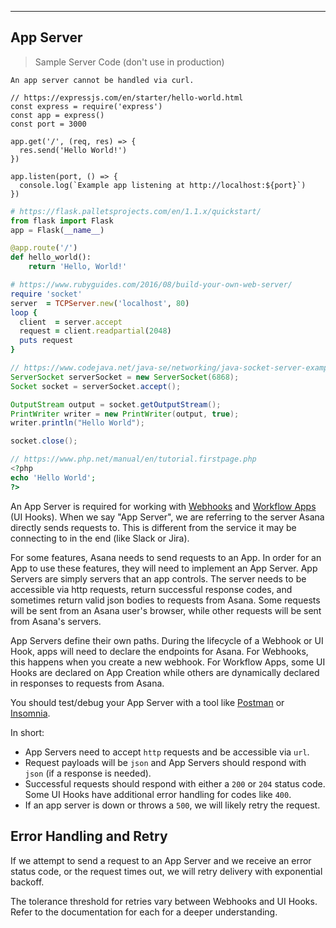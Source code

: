 <hr class="platform-ui-alpha">
<section class="platform-ui-alpha">

# App Server

> Sample Server Code (don't use in production)

```shell
An app server cannot be handled via curl.
```

```javascript--nodejs
// https://expressjs.com/en/starter/hello-world.html
const express = require('express')
const app = express()
const port = 3000

app.get('/', (req, res) => {
  res.send('Hello World!')
})

app.listen(port, () => {
  console.log(`Example app listening at http://localhost:${port}`)
})
```

```python
# https://flask.palletsprojects.com/en/1.1.x/quickstart/
from flask import Flask
app = Flask(__name__)

@app.route('/')
def hello_world():
    return 'Hello, World!'
```

```ruby
# https://www.rubyguides.com/2016/08/build-your-own-web-server/
require 'socket'
server  = TCPServer.new('localhost', 80)
loop {
  client  = server.accept
  request = client.readpartial(2048)
  puts request
}
```

```java
// https://www.codejava.net/java-se/networking/java-socket-server-examples-tcp-ip
ServerSocket serverSocket = new ServerSocket(6868);
Socket socket = serverSocket.accept();

OutputStream output = socket.getOutputStream();
PrintWriter writer = new PrintWriter(output, true);
writer.println("Hello World");

socket.close();
```

```php
// https://www.php.net/manual/en/tutorial.firstpage.php
<?php
echo 'Hello World';
?>
```

An App Server is required for working with [Webhooks](/docs/webhooks)
and [Workflow Apps](/docs/workflow-apps-overview) (UI Hooks). When we say "App Server", we
are referring to the server Asana directly sends requests to. This is different
from the service it may be connecting to in the end (like Slack or Jira).

For some features, Asana needs to send requests to an App. In order for an App to
use these features, they will need to implement an App Server. App Servers are simply servers 
that an app controls. The server needs to be accessible via http requests, return successful 
response codes, and sometimes return valid json bodies to requests from Asana. Some requests 
will be sent from an Asana user's browser, while other requests will be sent from Asana's 
servers. 

App Servers define their own paths. During the lifecycle of a Webhook or UI Hook, 
apps will need to declare the endpoints for Asana. For Webhooks, this happens when you create a 
new webhook. For Workflow Apps, some UI Hooks are declared on App Creation while others are dynamically 
declared in responses to requests from Asana.

You should test/debug your App Server with a tool like [Postman](https://www.postman.com/) or 
[Insomnia](https://insomnia.rest/).

In short:

 * App Servers need to accept `http` requests and be accessible via `url`.
 * Request payloads will be `json` and App Servers should respond with `json` (if a response 
 is needed).
 * Successful requests should respond with either a `200` or `204` status code. Some UI Hooks 
 have additional error handling for codes like `400`.
 * If an app server is down or throws a `500`, we will likely retry the request.

## Error Handling and Retry
If we attempt to send a request to an App Server and we receive an error status code, or the 
request times out, we will retry delivery with exponential backoff. 

The tolerance threshold for retries vary between Webhooks and UI Hooks. Refer to the 
documentation for each for a deeper understanding.

</section>
